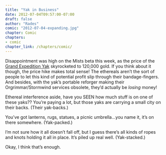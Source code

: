 ```yaml
---
title: "Yak in Business"
date: 2012-07-04T09:57:00-07:00
draft: false
author: "Rades"
comic: "2012-07-04-expanding.jpg"
chapter: Comic
chapters:
- comic
chapter_link: /chapters/comic/
---
```


Disappointment was high on the Mists beta this week, as the price of the [Grand Expedition Yak](http://mop.wowhead.com/spell=122708/grand-expedition-yak) skyrocketed to 120,000 gold. If you think about it though, the price hike makes total sense! The ethereals aren’t the sort of people to let this kind of potential profit slip through their bandage-fingers. And besides, with the yak’s portable reforger making their Orgrimmar/Stormwind services obsolete, they’d actually be *losing* money! 


Ethereal interference aside, have you SEEN how much stuff is on one of these yaks?? You’re paying a lot, but those yaks are carrying a small city on their backs. (Their yak-backs.) 


You’ve got lanterns, rugs, statues, a picnic umbrella…you name it, it’s on there somewhere. (Yak-packed.)


I’m not sure how it all doesn’t fall off, but I guess there’s all kinds of ropes and knots holding it all in place. It’s piled up real well. (Yak-stacked.)


Okay, I think that’s enough.

